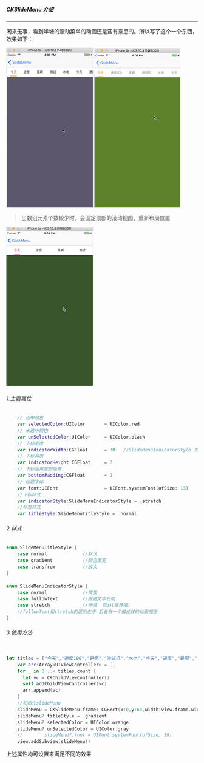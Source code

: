 

##### CKSlideMenu 介绍

------



​	闲来无事，看到半塘的滚动菜单的动画还是蛮有意思的。所以写了这个一个东西，效果如下：



![SlideMneu01](./SlideMneu01.gif)    		![SlideMenu03](./SlideMenu02.gif)




> 当数组元素个数较少时，会固定顶部的滚动视图，重新布局位置

  ![SlideMenu02](./SlideMenu03.gif) 


###### 1.主要属性

```swift
    // 选中颜色
    var selectedColor:UIColor       = UIColor.red 
    // 未选中颜色
    var unSelectedColor:UIColor     = UIColor.black 
    // 下标宽度
    var indicatorWidth:CGFloat      = 30   //SlideMenuIndicatorStyle 为normal时有效
    // 下标高度
    var indicatorHeight:CGFloat     = 2 
    // 下标距离底部距离
    var bottomPadding:CGFloat       = 2 
    // 标题字体
    var font:UIFont                 = UIFont.systemFont(ofSize: 13)
    //下标样式
    var indicatorStyle:SlideMenuIndicatorStyle = .stretch
	//标题样式
	var titleStyle:SlideMenuTitleStyle = .normal
```



###### 2.样式

```swift
enum SlideMenuTitleStyle {
    case normal             //默认
    case gradient           //颜色渐变
    case transfrom          //放大
}

enum SlideMenuIndicatorStyle {
    case normal             //常规
    case followText         //跟随文本长度
    case stretch            //伸缩  默认(推荐哦)
    //followText和stretch的区别在于 后者有一个偏位移的动画视差
}
```



###### 3.使用方法

```swift

let titles = ["今天","速度100","是啊","测试机","水电","今天","速度","是啊","今天","速度","是啊"]
    var arr:Array<UIViewController> = []
    for _ in 0 ..< titles.count {
      let vc = CKChildViewController()
      self.addChildViewController(vc)
      arr.append(vc)
    }
    //初始化slideMenu
    slideMenu = CKSlideMenu(frame: CGRect(x:0,y:64,width:view.frame.width,height:40), titles:titles, childControllers:arr)
    slideMenu?.titleStyle = .gradient
    slideMenu?.selectedColor = UIColor.orange
    slideMenu?.unSelectedColor = UIColor.gray
    //        slideMenu?.font = UIFont.systemFont(ofSize: 10)
    view.addSubview(slideMenu!)
```
上述属性均可设置来满足不同的效果


<!--如不能满足需求，可联系我讨论 QQ:907856372-->

